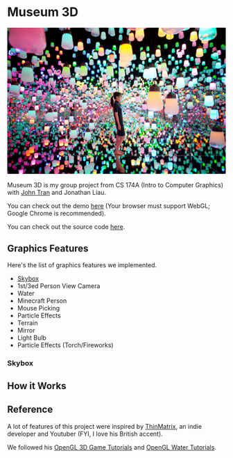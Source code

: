 # Museum 3D

![museum 3d](https://github.com/ioneone/Museum-3D/raw/master/images/lightbulb.jpg)

Museum 3D is my group project from CS 174A (Intro to Computer Graphics)
with <a href="https://www.linkedin.com/in/johntran627/" target="_blank">John Tran</a> and Jonathan Liau.

You can check out the demo <a href="https://intro-graphics-master.github.io/term-project-8/" target="_blank">here</a> 
(Your browser must support WebGL; Google Chrome is recommended).

You can check out the source code <a href="https://github.com/ioneone/Museum-3D" target="_blank">here</a>.

## Graphics Features
Here's the list of graphics features we implemented.

<ul>
<li><a href="#skybox">Skybox</a></li>
<li>1st/3ed Person View Camera</li>
<li>Water</li>
<li>Minecraft Person</li>
<li>Mouse Picking</li>
<li>Particle Effects</li>
<li>Terrain</li>
<li>Mirror</li>
<li>Light Bulb</li>
<li>Particle Effects (Torch/Fireworks)</li>
</ul>

### Skybox

## How it Works

## Reference
A lot of features of this project were inspired by 
<a href="https://www.youtube.com/user/ThinMatrix/about" target="_blank">ThinMatrix</a>, 
an indie developer and Youtuber (FYI, I love his British accent). 

We followed his <a href="https://www.youtube.com/watch?v=VS8wlS9hF8E&list=PLRIWtICgwaX0u7Rf9zkZhLoLuZVfUksDP" target="_blank">OpenGL 3D Game Tutorials</a> 
and <a href="https://www.youtube.com/watch?v=HusvGeEDU_U&list=PLRIWtICgwaX23jiqVByUs0bqhnalNTNZh" target="_blank">OpenGL Water Tutorials</a>.
